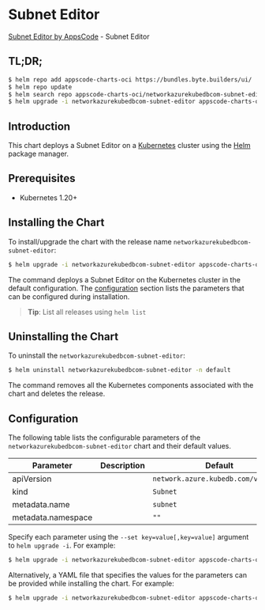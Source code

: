 # Subnet Editor

[Subnet Editor by AppsCode](https://appscode.com) - Subnet Editor

## TL;DR;

```bash
$ helm repo add appscode-charts-oci https://bundles.byte.builders/ui/
$ helm repo update
$ helm search repo appscode-charts-oci/networkazurekubedbcom-subnet-editor --version=v0.10.0
$ helm upgrade -i networkazurekubedbcom-subnet-editor appscode-charts-oci/networkazurekubedbcom-subnet-editor -n default --create-namespace --version=v0.10.0
```

## Introduction

This chart deploys a Subnet Editor on a [Kubernetes](http://kubernetes.io) cluster using the [Helm](https://helm.sh) package manager.

## Prerequisites

- Kubernetes 1.20+

## Installing the Chart

To install/upgrade the chart with the release name `networkazurekubedbcom-subnet-editor`:

```bash
$ helm upgrade -i networkazurekubedbcom-subnet-editor appscode-charts-oci/networkazurekubedbcom-subnet-editor -n default --create-namespace --version=v0.10.0
```

The command deploys a Subnet Editor on the Kubernetes cluster in the default configuration. The [configuration](#configuration) section lists the parameters that can be configured during installation.

> **Tip**: List all releases using `helm list`

## Uninstalling the Chart

To uninstall the `networkazurekubedbcom-subnet-editor`:

```bash
$ helm uninstall networkazurekubedbcom-subnet-editor -n default
```

The command removes all the Kubernetes components associated with the chart and deletes the release.

## Configuration

The following table lists the configurable parameters of the `networkazurekubedbcom-subnet-editor` chart and their default values.

|     Parameter      | Description |                    Default                     |
|--------------------|-------------|------------------------------------------------|
| apiVersion         |             | <code>network.azure.kubedb.com/v1alpha1</code> |
| kind               |             | <code>Subnet</code>                            |
| metadata.name      |             | <code>subnet</code>                            |
| metadata.namespace |             | <code>""</code>                                |


Specify each parameter using the `--set key=value[,key=value]` argument to `helm upgrade -i`. For example:

```bash
$ helm upgrade -i networkazurekubedbcom-subnet-editor appscode-charts-oci/networkazurekubedbcom-subnet-editor -n default --create-namespace --version=v0.10.0 --set apiVersion=network.azure.kubedb.com/v1alpha1
```

Alternatively, a YAML file that specifies the values for the parameters can be provided while
installing the chart. For example:

```bash
$ helm upgrade -i networkazurekubedbcom-subnet-editor appscode-charts-oci/networkazurekubedbcom-subnet-editor -n default --create-namespace --version=v0.10.0 --values values.yaml
```

